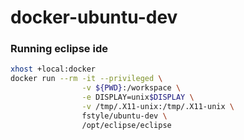 # docker-ubuntu-dev


### Running eclipse ide

```bash
xhost +local:docker
docker run --rm -it --privileged \
                -v ${PWD}:/workspace \
                -e DISPLAY=unix$DISPLAY \
                -v /tmp/.X11-unix:/tmp/.X11-unix \
                fstyle/ubuntu-dev \
                /opt/eclipse/eclipse
```
